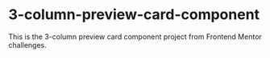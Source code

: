 # 3-column-preview-card-component
This is the 3-column preview card component project from Frontend Mentor challenges.
